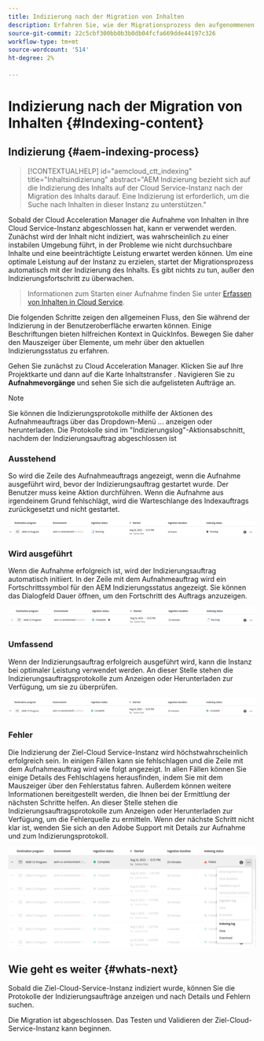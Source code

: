 ```yaml
---
title: Indizierung nach der Migration von Inhalten
description: Erfahren Sie, wie der Migrationsprozess den aufgenommenen Cloud Service in der Zielinhaltsinstanz indiziert.
source-git-commit: 22c5cbf300bb0b3b0db04fcfa669dde44197c326
workflow-type: tm+mt
source-wordcount: '514'
ht-degree: 2%

---
```


# Indizierung nach der Migration von Inhalten {#Indexing-content}

## Indizierung {#aem-indexing-process}

>[!CONTEXTUALHELP]
>id="aemcloud_ctt_indexing"
>title="Inhaltsindizierung"
>abstract="AEM Indizierung bezieht sich auf die Indizierung des Inhalts auf der Cloud Service-Instanz nach der Migration des Inhalts darauf. Eine Indizierung ist erforderlich, um die Suche nach Inhalten in dieser Instanz zu unterstützen."

Sobald der Cloud Acceleration Manager die Aufnahme von Inhalten in Ihre Cloud Service-Instanz abgeschlossen hat, kann er verwendet werden. Zunächst wird der Inhalt nicht indiziert, was wahrscheinlich zu einer instabilen Umgebung führt, in der Probleme wie nicht durchsuchbare Inhalte und eine beeinträchtigte Leistung erwartet werden können.
Um eine optimale Leistung auf der Instanz zu erzielen, startet der Migrationsprozess automatisch mit der Indizierung des Inhalts. Es gibt nichts zu tun, außer den Indizierungsfortschritt zu überwachen.

> Informationen zum Starten einer Aufnahme finden Sie unter [Erfassen von Inhalten in Cloud Service](/help/journey-migration/content-transfer-tool/using-content-transfer-tool/ingesting-content.md).

Die folgenden Schritte zeigen den allgemeinen Fluss, den Sie während der Indizierung in der Benutzeroberfläche erwarten können. Einige Beschriftungen bieten hilfreichen Kontext in QuickInfos. Bewegen Sie daher den Mauszeiger über Elemente, um mehr über den aktuellen Indizierungsstatus zu erfahren.

Gehen Sie zunächst zu Cloud Acceleration Manager. Klicken Sie auf Ihre Projektkarte und dann auf die Karte Inhaltstransfer . Navigieren Sie zu **Aufnahmevorgänge**
und sehen Sie sich die aufgelisteten Aufträge an.

>[!NOTE]
>Sie können die Indizierungsprotokolle mithilfe der Aktionen des Aufnahmeauftrags über das Dropdown-Menü ... anzeigen oder herunterladen. Die Protokolle sind im
> &quot;Indizierungslog&quot;-Aktionsabschnitt, nachdem der Indizierungsauftrag abgeschlossen ist

### Ausstehend

So wird die Zeile des Aufnahmeauftrags angezeigt, wenn die Aufnahme ausgeführt wird, bevor der Indizierungsauftrag gestartet wurde. Der Benutzer muss keine Aktion durchführen. Wenn die Aufnahme aus irgendeinem Grund fehlschlägt, wird die Warteschlange des Indexauftrags zurückgesetzt und nicht gestartet.

![Bild](/help/journey-migration/content-transfer-tool/assets-indexing/pending.png)

### Wird ausgeführt

Wenn die Aufnahme erfolgreich ist, wird der Indizierungsauftrag automatisch initiiert. In der Zeile mit dem Aufnahmeauftrag wird ein Fortschrittssymbol für den AEM Indizierungsstatus angezeigt. Sie können das Dialogfeld Dauer öffnen, um den Fortschritt des Auftrags anzuzeigen.

![Bild](/help/journey-migration/content-transfer-tool/assets-indexing/running.png)

### Umfassend

Wenn der Indizierungsauftrag erfolgreich ausgeführt wird, kann die Instanz bei optimaler Leistung verwendet werden. An dieser Stelle stehen die Indizierungsauftragsprotokolle zum Anzeigen oder Herunterladen zur Verfügung, um sie zu überprüfen.

![Bild](/help/journey-migration/content-transfer-tool/assets-indexing/complete.png)

### Fehler

Die Indizierung der Ziel-Cloud Service-Instanz wird höchstwahrscheinlich erfolgreich sein. In einigen Fällen kann sie fehlschlagen und die Zeile mit dem Aufnahmeauftrag wird wie folgt angezeigt. In allen Fällen können Sie einige Details des Fehlschlagens herausfinden, indem Sie mit dem Mauszeiger über den Fehlerstatus fahren. Außerdem können weitere Informationen bereitgestellt werden, die Ihnen bei der Ermittlung der nächsten Schritte helfen. An dieser Stelle stehen die Indizierungsauftragsprotokolle zum Anzeigen oder Herunterladen zur Verfügung, um die Fehlerquelle zu ermitteln. Wenn der nächste Schritt nicht klar ist, wenden Sie sich an den Adobe Support mit Details zur Aufnahme und zum Indizierungsprotokoll.

![image](/help/journey-migration/content-transfer-tool/assets-indexing/failed.png)

## Wie geht es weiter {#whats-next}

Sobald die Ziel-Cloud-Service-Instanz indiziert wurde, können Sie die Protokolle der Indizierungsaufträge anzeigen und nach Details und Fehlern suchen.

Die Migration ist abgeschlossen. Das Testen und Validieren der Ziel-Cloud-Service-Instanz kann beginnen.
